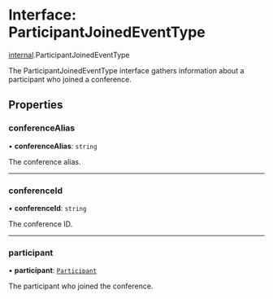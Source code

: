 # Interface: ParticipantJoinedEventType

[internal](../modules/internal.md).ParticipantJoinedEventType

The ParticipantJoinedEventType interface gathers information about a participant who joined a conference.

## Properties

### conferenceAlias

• **conferenceAlias**: `string`

The conference alias.

___

### conferenceId

• **conferenceId**: `string`

The conference ID.

___

### participant

• **participant**: [`Participant`](internal.Participant.md)

The participant who joined the conference.
